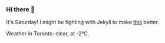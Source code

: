### Hi there :wave:

It's Saturday! I might be fighting with Jekyll to make [this](https://swissclubto.github.io) better.

Weather in Toronto: clear, at -2°C.
